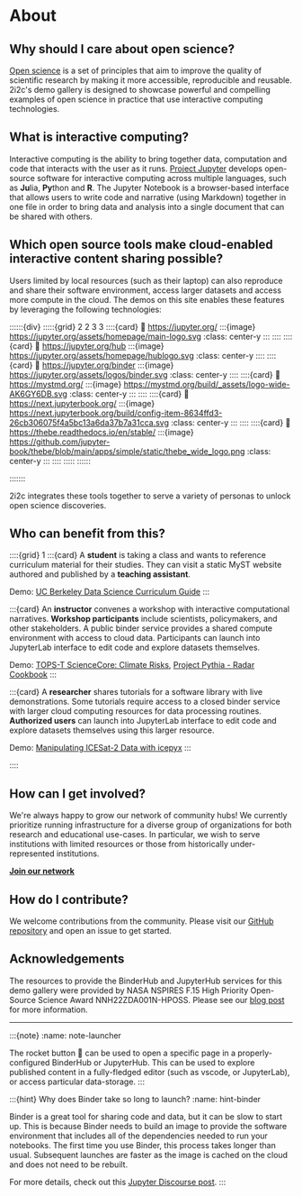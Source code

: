 # About

## Why should I care about open science?

[Open science](https://en.wikipedia.org/wiki/Open_science) is a set of principles that aim to improve the quality of scientific research by making it more accessible, reproducible and reusable. 2i2c's demo gallery is designed to showcase powerful and compelling examples of open science in practice that use interactive computing technologies.

## What is interactive computing?

Interactive computing is the ability to bring together data, computation and code that interacts with the user as it runs. [Project Jupyter](https://jupyter.org/) develops open-source software for interactive computing across multiple languages, such as **Ju**lia, **Py**thon and **R**. The Jupyter Notebook is a browser-based interface that allows users to write code and narrative (using Markdown) together in one file in order to bring data and analysis into a single document that can be shared with others.

## Which open source tools make cloud-enabled interactive content sharing possible?

Users limited by local resources (such as their laptop) can also reproduce and share their software environment, access larger datasets and access more compute in the cloud. The demos on this site enables these features by leveraging the following technologies:

::::::{div}
:::::{grid} 2 2 3 3
::::{card}
:link: https://jupyter.org/
:::{image} https://jupyter.org/assets/homepage/main-logo.svg
:class: center-y
:::
::::
::::{card}
:link: https://jupyter.org/hub
:::{image} https://jupyter.org/assets/homepage/hublogo.svg
:class: center-y
::::
::::{card}
:link: https://jupyter.org/binder
:::{image} https://jupyter.org/assets/logos/binder.svg
:class: center-y
::::
::::{card}
:link: https://mystmd.org/
:::{image} https://mystmd.org/build/_assets/logo-wide-AK6GY6DB.svg
:class: center-y
:::
::::
::::{card}
:link: https://next.jupyterbook.org/
:::{image} https://next.jupyterbook.org/build/config-item-8634ffd3-26cb306075f4a5bc13a6da37b7a31cca.svg
:class: center-y
:::
::::
::::{card}
:link: https://thebe.readthedocs.io/en/stable/
:::{image} https://github.com/jupyter-book/thebe/blob/main/apps/simple/static/thebe_wide_logo.png
:class: center-y
:::
::::
:::::
::::::

:::::::

2i2c integrates these tools together to serve a variety of personas to unlock open science discoveries.

## Who can benefit from this?

::::{grid} 1
:::{card}
A **student** is taking a class and wants to reference curriculum material for their studies. They can visit a static MyST website authored and published by a **teaching assistant**.

Demo: [UC Berkeley Data Science Curriculum Guide](https://curriculum-guide.datahub.berkeley.edu/)
:::

:::{card}
An **instructor** convenes a workshop with interactive computational narratives. **Workshop participants** include scientists, policymakers, and other stakeholders. A public binder service provides a shared compute environment with access to cloud data. Participants can launch into JupyterLab interface to edit code and explore datasets themselves.

Demo: [TOPS-T ScienceCore: Climate Risks](https://2i2c.org/demo-Sciencecore-climaterisk/), [Project Pythia - Radar Cookbook](https://2i2c.org/demo-Project-Pythia/)
:::

:::{card}
A **researcher** shares tutorials for a software library with live demonstrations. Some tutorials require access to a closed binder service with larger cloud computing resources for data processing routines. **Authorized users** can launch into JupyterLab interface to edit code and explore datasets themselves using this larger resource.

Demo: [Manipulating ICESat-2 Data with icepyx](https://2i2c.org/demo-icepyx/)
:::

::::

## How can I get involved?

We're always happy to grow our network of community hubs! We currently prioritize running infrastructure for a diverse group of organizations for both research and educational use-cases. In particular, we wish to serve institutions with limited resources or those from historically under-represented institutions.

[**Join our network**](https:2i2c.org/join)

## How do I contribute?

We welcome contributions from the community. Please visit our [GitHub repository](https://github.com/2i2c-org/demo-gallery) and open an issue to get started.

## Acknowledgements

The resources to provide the BinderHub and JupyterHub services for this demo gallery were provided by NASA NSPIRES F.15 High Priority Open-Source Science Award NNH22ZDA001N-HPOSS. Please see our [blog post](https://2i2c.org/blog/2024/nasa-ephemeral-hubs/) for more information.

***

:::{note}
:name: note-launcher

The rocket button 🚀 can be used to open a specific page in a properly-configured BinderHub or JupyterHub. This can be used to explore published content in a fully-fledged editor (such as vscode, or JupyterLab), or access particular data-storage.
:::

:::{hint} Why does Binder take so long to launch?
:name: hint-binder

Binder is a great tool for sharing code and data, but it can be slow to start up. This is because Binder needs to build an image to provide the software environment that includes all of the dependencies needed to run your notebooks. The first time you use Binder, this process takes longer than usual. Subsequent launches are faster as the image is cached on the cloud and does not need to be rebuilt.

For more details, check out this [Jupyter Discourse post](https://discourse.jupyter.org/t/how-to-reduce-mybinder-org-repository-startup-time/4956).
:::
